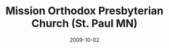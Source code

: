 ---
date: &id001 2009-10-02
end_date: null
location:
  address: 1040 Como Avenue
  city: St. Paul
  state: MN
minister:
- end: 2009-10-02
  name: John Shaw
  start: 2006-01-01
  type: Organizing Pastor
- end: 2013-01-01
  name: John Shaw
  start: 2009-10-02
  type: pastor
- end: null
  name: Frank Liu
  start: 2013-01-01
  type: pastor
ministers:
- John Shaw
- John Shaw
- Frank Liu
name: Mission Orthodox Presbyterian Church
names:
- end: 2009-10-02
  name: Mission Orthodox Presbyterian Chapel
  start: 2006-01-01
- end: null
  name: Mission Orthodox Presbyterian Church
  start: 2009-10-02
origination_date: *id001
raw_data: MISSING
received_from: null
states:
- MN
status:
  active: false
  end_date: null
  reason: null
  received_from: null
  withdrawal_to: null
title: Mission Orthodox Presbyterian Church (St. Paul MN)

---